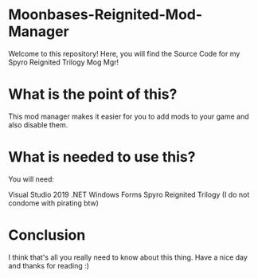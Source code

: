 # Moonbases-Reignited-Mod-Manager

Welcome to this repository! Here, you will find the Source Code for my Spyro Reignited Trilogy Mog Mgr!

# What is the point of this?

This mod manager makes it easier for you to add mods to your game and also disable them.

# What is needed to use this?

You will need:

Visual Studio 2019
.NET Windows Forms
Spyro Reignited Trilogy (I do not condome with pirating btw)

# Conclusion

I think that's all you really need to know about this thing. Have a nice day and thanks for reading :)
